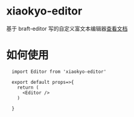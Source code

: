 # xiaokyo-editor

基于 braft-editor 写的自定义富文本编辑器[查看文档](https://www.yuque.com/braft-editor/be/qg394y)

# 如何使用

      import Editor from 'xiaokyo-editor'

      export default props=>{
        return (
          <Editor />
        )

      }
